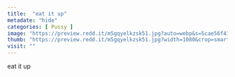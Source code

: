 ```yaml
---
title:  "eat it up"
metadate: "hide"
categories: [ Pussy ]
image: "https://preview.redd.it/m5gqyelkzsk51.jpg?auto=webp&s=5cae56f41507d54881ae90c4708bd6386f2c5d79"
thumb: "https://preview.redd.it/m5gqyelkzsk51.jpg?width=1080&crop=smart&auto=webp&s=b2bc4cef4ef32ecf156d4bb6c7238ff5e7c58991"
visit: ""
---
```

eat it up
